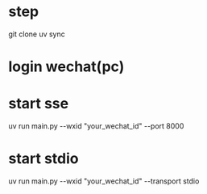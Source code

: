# step
git clone 
uv sync


# login wechat(pc)

# start sse
uv run main.py --wxid "your_wechat_id" --port 8000

# start stdio
uv run main.py --wxid "your_wechat_id" --transport stdio